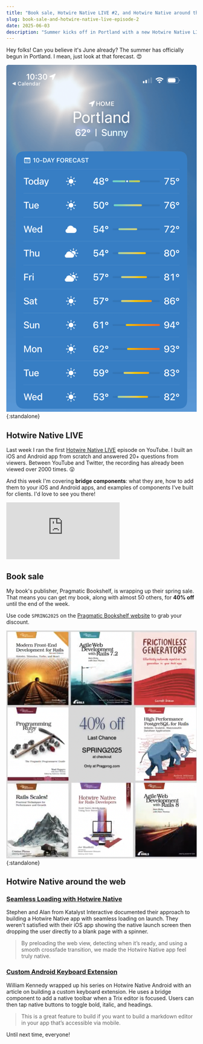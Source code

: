 ```yaml
---
title: "Book sale, Hotwire Native LIVE #2, and Hotwire Native around the web"
slug: book-sale-and-hotwire-native-live-episode-2
date: 2025-06-03
description: "Summer kicks off in Portland with a new Hotwire Native LIVE episode and a book sale!"
---
```


Hey folks! Can you believe it's June already? The summer has officially begun in Portland. I mean, just look at that forecast. 😍

![Weather forecast of Portland, OR for this week showing no rain and perfect sunny weather.](/assets/images/newsletter/portland-weather-forecast.png){:standalone}

## Hotwire Native LIVE

Last week I ran the first [Hotwire Native LIVE](https://youtube.com/live/oi_dU4GlGwc) episode on YouTube. I built an iOS and Android app from scratch and answered 20+ questions from viewers. Between YouTube and Twitter, the recording has already been viewed over 2000 times. 😲

And this week I'm covering **bridge components**: what they are, how to add them to your iOS and Android apps, and examples of components I've built for clients. I'd love to see you there!

<iframe class="w-full aspect-video" src="https://www.youtube.com/live/sG0eEjO6l2o?si=Cz_5DAsG2IJJN7Wo" title="YouTube video player" frameborder="0" allow="accelerometer; autoplay; clipboard-write; encrypted-media; gyroscope; picture-in-picture; web-share" referrerpolicy="strict-origin-when-cross-origin" allowfullscreen></iframe>

## Book sale

My book's publisher, Pragmatic Bookshelf, is wrapping up their spring sale. That means you can get my book, along with almost 50 others, for **40% off** until the end of the week.

Use code `SPRING2025` on the [Pragmatic Bookshelf website](https://pragprog.com/titles/jmnative/hotwire-native-for-rails-developers/) to grab your discount.

![Pragprog.com 40% off spring sale](/assets/images/newsletter/prag-prog-spring-sale.png){:standalone}

## Hotwire Native around the web

### [Seamless Loading with Hotwire Native](https://katalyst.com.au/articles/seamless-loading-hotwire-native-ios)

Stephen and Alan from Katalyst Interactive documented their approach to building a Hotwire Native app with seamless loading on launch. They weren't satisfied with their iOS app showing the native launch screen then dropping the user directly to a blank page with a spinner.

> By preloading the web view, detecting when it’s ready, and using a smooth crossfade transition, we made the Hotwire Native app feel truly native.

### [Custom Android Keyboard Extension](https://williamkennedy.ninja/hotwire-native/2025/05/23/up-and-running-with-hotwire-native-android-custom-android-keyboard-extension/)

William Kennedy wrapped up his series on Hotwire Native Android with an article on building a custom keyboard extension. He uses a bridge component to add a native toolbar when a Trix editor is focused. Users can then tap native buttons to toggle bold, italic, and headings.

> This is a great feature to build if you want to build a markdown editor in your app that’s accessible via mobile.

Until next time, everyone!
